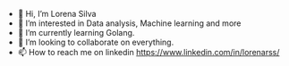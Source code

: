 - 👋 Hi, I’m Lorena Silva
- 👀 I’m interested in Data analysis, Machine learning and more
- 🌱 I’m currently learning Golang.
- 💞️ I’m looking to collaborate on everything.
- 📫 How to reach me on linkedin https://www.linkedin.com/in/lorenarss/

<!---
lorenarss/lorenarss is a ✨ special ✨ repository because its `README.md` (this file) appears on your GitHub profile.
You can click the Preview link to take a look at your changes.
--->
